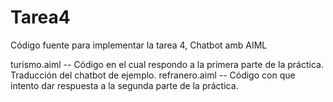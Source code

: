 # Tarea4
Código fuente para implementar la tarea 4, Chatbot amb AIML

turismo.aiml -- Código en el cual respondo a la primera parte de la práctica. Traducción del chatbot de ejemplo.
refranero.aiml -- Código con que intento dar respuesta a la segunda parte de la práctica. 
